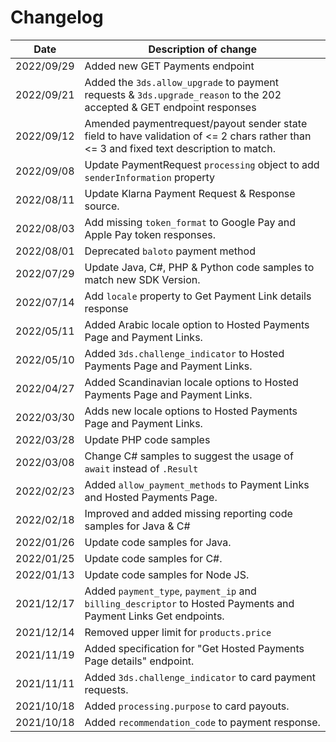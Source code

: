 # Changelog

| Date       | Description of change                                                                                                                      |
|------------|--------------------------------------------------------------------------------------------------------------------------------------------|
| 2022/09/29 | Added new GET Payments endpoint                                                                                                            |
| 2022/09/21 | Added the `3ds.allow_upgrade` to payment requests & `3ds.upgrade_reason` to the 202 accepted & GET endpoint responses                      |
| 2022/09/12 | Amended paymentrequest/payout sender state field to have validation of <= 2 chars rather than <= 3 and fixed text description to match.    |
| 2022/09/08 | Update PaymentRequest `processing` object to add `senderInformation` property                                                              |
| 2022/08/11 | Update Klarna Payment Request &  Response source.                                                                                          |
| 2022/08/03 | Add missing `token_format` to Google Pay and Apple Pay token responses.                                                                    |
| 2022/08/01 | Deprecated `baloto` payment method                                                                                                         |
| 2022/07/29 | Update Java, C#, PHP & Python code samples to match new SDK Version.                                                                       |
| 2022/07/14 | Add `locale` property to Get Payment Link details response                                                                                 |
| 2022/05/11 | Added Arabic locale option to Hosted Payments Page and Payment Links.                                                                      |
| 2022/05/10 | Added `3ds.challenge_indicator` to Hosted Payments Page and Payment Links.                                                                 |
| 2022/04/27 | Added Scandinavian locale options to Hosted Payments Page and Payment Links.                                                               |
| 2022/03/30 | Adds new locale options to Hosted Payments Page and Payment Links.                                                                         |
| 2022/03/28 | Update PHP code samples                                                                                                                    |
| 2022/03/08 | Change C# samples to suggest the usage of `await` instead of `.Result`                                                                     |
| 2022/02/23 | Added `allow_payment_methods` to Payment Links and Hosted Payments Page.                                                                   |
| 2022/02/18 | Improved and added missing reporting code samples for Java & C#                                                                            |
| 2022/01/26 | Update code samples for Java.                                                                                                              |
| 2022/01/25 | Update code samples for C#.                                                                                                                |
| 2022/01/13 | Update code samples for Node JS.                                                                                                           |
| 2021/12/17 | Added `payment_type`, `payment_ip` and `billing_descriptor` to Hosted Payments and Payment Links Get endpoints.                            |
| 2021/12/14 | Removed upper limit for `products.price`                                                                                                   |
| 2021/11/19 | Added specification for "Get Hosted Payments Page details" endpoint.                                                                       |
| 2021/11/11 | Added `3ds.challenge_indicator` to card payment requests.                                                                                  |
| 2021/10/18 | Added `processing.purpose` to card payouts.                                                                                                |
| 2021/10/18 | Added `recommendation_code` to payment response.                                                                                           |